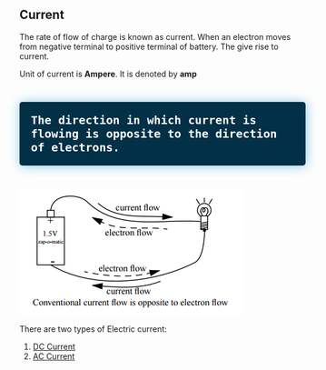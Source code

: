 ## Current

The rate of flow of charge is known as current. When an electron moves from negative terminal to positive terminal of battery. The give rise to current.

Unit of current is **Ampere**. It is denoted by **amp**

<br>
<div style="
  background-color: #023047;
  font-size: 20px;
  color: white;
  padding: 20px;
  margin: 10px 0;
  box-shadow: 1px 1px 20px #8ecae6; 
  border-radius: 5px;
  font-family: monospace;
  font-weight: bold;
">
  The direction in which current is flowing is opposite to the direction of electrons.
</div>

<br> 


![alt text](<../Images/image copy 3.png>)


There are two types of Electric current:
1. [DC Current](../Contents/DC_current.md)
2. [AC Current](../Contents/AC_curent.md)
